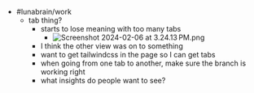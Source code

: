 - #lunabrain/work
	- tab thing?
		- starts to lose meaning with too many tabs
			- ![Screenshot 2024-02-06 at 3.24.13 PM.png](../assets/Screenshot_2024-02-06_at_3.24.13 PM_1707261872476_0.png)
		- I think the other view was on to something
		- want to get tailwindcss in the page so I can get tabs
		- when going from one tab to another, make sure the branch is working right
		- what insights do people want to see?